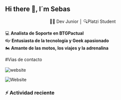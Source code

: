 ## Hi there 👋, I´m Sebas

<p align='center'> 👨‍💻 Dev Junior │ 🔍Platzi Student

:computer: **Analista de Soporte en BTGPactual**<br>
:eyeglasses: **Entusiasta de la tecnología y Geek apasionado**<br>
:motorcycle: **Amante de las motos, los viajes y la adrenalina**<br>

#Vias de contacto <br><br>
![website](https://img.shields.io/badge/jagudelocastro19.com-up-green?style=for-the-badge)<br>

![Website](https://img.shields.io/website?url=https%3A%2F%2Fwww.linkedin.com%2Fin%2Fjohn-sebastian-agudelo-castro-2635b5141%2F)

### :zap: Actividad reciente
<!--START_SECTION:activity-->

<!--END_SECTION:activity-->

<!--RECENT_ACTIVITY:last_update-->
<!--RECENT_ACTIVITY:last_update_end-->

